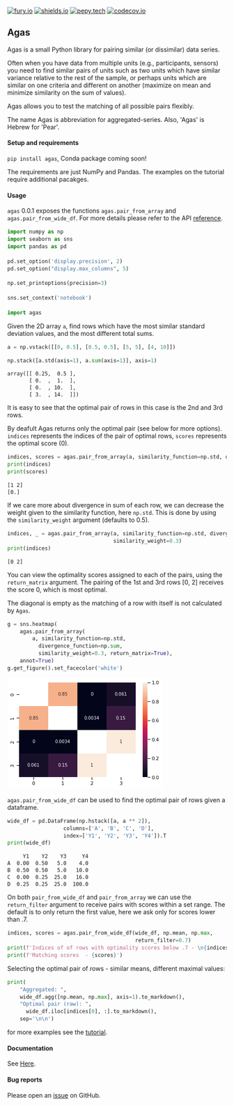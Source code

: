 [![fury.io](https://badge.fury.io/py/agas.svg)](https://badge.fury.io/py/agas) [![shields.io](https://img.shields.io/github/license/EitanHemed/agas.svg)](https://github.com/EitanHemed/agas/blob/main/LICENSE) [![pepy.tech](https://pepy.tech/badge/agas/month)](https://pepy.tech/badge/agas/month) [![codecov.io](https://codecov.io/gh/EitanHemed/agas/branch/main/graph/badge.svg)](https://app.codecov.io/gh/EitanHemed/agas)

## Agas
Agas is a small Python library for pairing similar (or dissimilar) data series.

Often when you have data from multiple units (e.g., participants, sensors) you need to find similar pairs of units such as two units which have similar variance relative to the rest of the sample, or perhaps units which are similar on one criteria and different on another (maximize on mean and minimize similarity on the sum of values).

Agas allows you to test the matching of all possible pairs flexibly.

The name Agas is abbreviation for aggregated-series. Also, 'Agas' is
Hebrew for 'Pear'.

#### Setup and requirements

`pip install agas`, Conda package coming soon!

The requirements are just NumPy and Pandas. The examples on the tutorial require additional pacakges.

#### Usage

`agas` 0.0.1 exposes the functions `agas.pair_from_array` and `agas.pair_from_wide_df`. For more details please refer to the API [reference](github.io/EitanHemed/agas/api).



```python
import numpy as np
import seaborn as sns
import pandas as pd

pd.set_option('display.precision', 2)
pd.set_option("display.max_columns", 5)

np.set_printoptions(precision=3)

sns.set_context('notebook')

import agas
```

Given the 2D array `a`, find rows which have the most similar standard deviation values, and the most different total sums.


```python
a = np.vstack([[0, 0.5], [0.5, 0.5], [5, 5], [4, 10]])
```


```python
np.stack([a.std(axis=1), a.sum(axis=1)], axis=1)
```




    array([[ 0.25,  0.5 ],
           [ 0.  ,  1.  ],
           [ 0.  , 10.  ],
           [ 3.  , 14.  ]])



It is easy to see that the optimal pair of rows in this case is the 2nd and 3rd rows.

By deafult Agas returns only the optimal pair (see below for more options).
`indices` represents the indices of the pair of optimal rows, `scores` represents the optimal score (0).


```python
indices, scores = agas.pair_from_array(a, similarity_function=np.std, divergence_function=np.sum)
print(indices)
print(scores)
```

    [1 2]
    [0.]
    

If we care more about divergence in sum of each row, we can decrease the weight given to
the similarity function, here `np.std`. This is done by using the `similarity_weight` argument (defaults to 0.5).


```python
indices, _ = agas.pair_from_array(a, similarity_function=np.std, divergence_function=np.sum,
                                  similarity_weight=0.3)
print(indices)
```

    [0 2]
    

You can view the optimality scores assigned to each of the pairs, using the `return_matrix` argument.
The pairing of the 1st and 3rd rows [0, 2] receives the score 0, which is most optimal.

The diagonal is empty as the matching of a row with itself is not calculated by `Agas`.



```python
g = sns.heatmap(
    agas.pair_from_array(
        a, similarity_function=np.std,
          divergence_function=np.sum,
          similarity_weight=0.3, return_matrix=True),
    annot=True)
g.get_figure().set_facecolor('white')
```


    
![png](README_files/README_13_0.png)
    


`agas.pair_from_wide_df` can be used to find the optimal pair of rows given a dataframe.


```python
wide_df = pd.DataFrame(np.hstack([a, a ** 2]),
                  columns=['A', 'B', 'C', 'D'],
                  index=['Y1', 'Y2', 'Y3', 'Y4']).T
print(wide_df)
```

         Y1    Y2    Y3     Y4
    A  0.00  0.50   5.0    4.0
    B  0.50  0.50   5.0   10.0
    C  0.00  0.25  25.0   16.0
    D  0.25  0.25  25.0  100.0
    

On both `pair_from_wide_df` and `pair_from_array` we can use the `return_filter` argument to receive pairs with scores
within a set range. The default is to only return the first value, here we ask only for scores lower than .7.


```python
indices, scores = agas.pair_from_wide_df(wide_df, np.mean, np.max,
                                         return_filter=0.7)
print(f'Indices of of rows with optimality scores below .7 - \n{indices}')
print(f'Matching scores  - {scores}')
```

Selecting the optimal pair of rows - similar means, different maximal values:


```python
print(
    "Aggregated: ",
    wide_df.agg([np.mean, np.max], axis=1).to_markdown(),
    "Optimal pair (raw): ",
      wide_df.iloc[indices[0], :].to_markdown(),
    sep='\n\n')

```



for more examples see the [tutorial](github.io/EitanHemed/agas/tutorial).



#### Documentation
See [Here](github.io/EitanHemed/agas).


#### Bug reports
Please open an [issue](https://github.com/EitanHemed/agas/issues) on GitHub.
